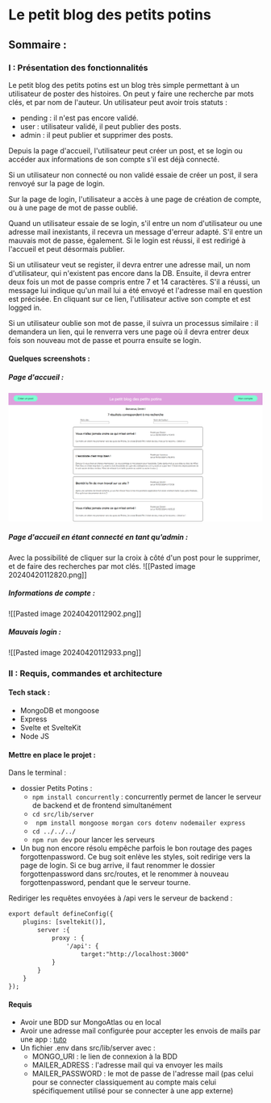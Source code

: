 # Le petit blog des petits potins

## Sommaire : 
### I : Présentation des fonctionnalités

Le petit blog des petits potins est un blog très simple permettant à un utilisateur de poster des histoires. On peut y faire une recherche par mots clés, et par nom de l'auteur.
Un utilisateur peut avoir trois statuts : 
- pending : il n'est pas encore validé.
- user : utilisateur validé, il peut publier des posts.
- admin : il peut publier et supprimer des posts.

Depuis la page d'accueil, l'utilisateur peut créer un post, et se login ou accéder aux informations de son compte s'il est déjà connecté.

Si un utilisateur non connecté ou non validé essaie de créer un post, il sera renvoyé sur la page de login.

Sur la page de login, l'utilisateur a accès à une page de création de compte, ou à une page de mot de passe oublié.

Quand un utilisateur essaie de se login, s'il entre un nom d'utilisateur ou une adresse mail inexistants, il recevra un message d'erreur adapté. S'il entre un mauvais mot de passe, également. Si le login est réussi, il est redirigé à l'accueil et peut désormais publier.

Si un utilisateur veut se register, il devra entrer une adresse mail, un nom d'utilisateur, qui n'existent pas encore dans la DB. Ensuite, il devra entrer deux fois un mot de passe compris entre 7 et 14 caractères. S'il a réussi, un message lui indique qu'un mail lui a été envoyé et l'adresse mail en question est précisée. En cliquant sur ce lien, l'utilisateur active son compte et est logged in.

Si un utilisateur oublie son mot de passe, il suivra un processus similaire : il demandera un lien, qui le renverra vers une page où il devra entrer deux fois son nouveau mot de passe et pourra ensuite se login.

#### Quelques screenshots :
##### Page d'accueil :
![alt text](static/images/readme/Accueil.png)
##### Page d'accueil en étant connecté en tant qu'admin :
Avec la possibilité de cliquer sur la croix à côté d'un post pour le supprimer, et de faire des recherches par mot clés.
![[Pasted image 20240420112820.png]]
##### Informations de compte :
![[Pasted image 20240420112902.png]]

##### Mauvais login :
![[Pasted image 20240420112933.png]]
### II : Requis, commandes et architecture

#### Tech stack :
- MongoDB et mongoose
- Express
- Svelte et SvelteKit
- Node JS

#### Mettre en place le projet :
Dans le terminal :
- dossier Petits Potins :
	- `npm install concurrently` : concurrently permet de lancer le serveur de backend et de frontend simultanément
	- `cd src/lib/server` 
	- ` npm install mongoose morgan cors dotenv nodemailer express`
	- `cd ../../../`
	- `npm run dev` pour lancer les serveurs
- Un bug non encore résolu empêche parfois le bon routage des pages forgottenpassword. Ce bug soit enlève les styles, soit redirige vers la page de login. Si ce bug arrive, il faut renommer le dossier forgottenpassword dans src/routes, et le renommer à nouveau forgottenpassword, pendant que le serveur tourne.

Rediriger les requêtes envoyées à /api vers le serveur de backend :
```
export default defineConfig({
	plugins: [sveltekit()],
		server :{
			proxy : {
				'/api': {
					target:"http://localhost:3000"
			}
		}
	}
});
```

#### Requis
- Avoir une BDD sur MongoAtlas ou en local
- Avoir une adresse mail configurée pour accepter les envois de mails par une app : [tuto](https://medium.com/@y.mehnati_49486/how-to-send-an-email-from-your-gmail-account-with-nodemailer-837bf09a7628)
- Un fichier .env dans src/lib/server avec :
	- MONGO_URI : le lien de connexion à la BDD
	- MAILER_ADRESS : l'adresse mail qui va envoyer les mails
	- MAILER_PASSWORD : le mot de passe de l'adresse mail (pas celui pour se connecter classiquement au compte mais celui spécifiquement utilisé pour se connecter à une app externe)